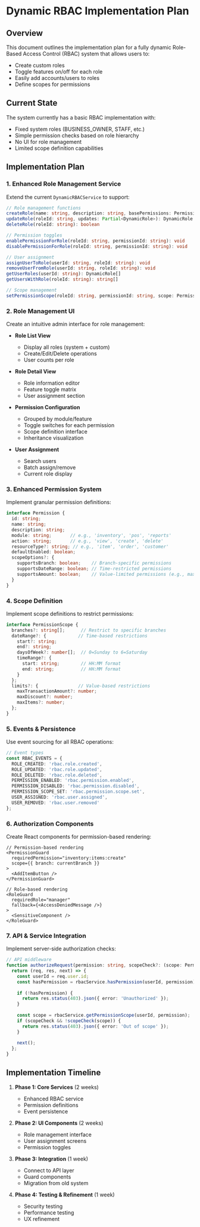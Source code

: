 # Dynamic RBAC Implementation Plan

## Overview

This document outlines the implementation plan for a fully dynamic Role-Based Access Control (RBAC) system that allows users to:
- Create custom roles
- Toggle features on/off for each role
- Easily add accounts/users to roles
- Define scopes for permissions

## Current State

The system currently has a basic RBAC implementation with:
- Fixed system roles (BUSINESS_OWNER, STAFF, etc.)
- Simple permission checks based on role hierarchy
- No UI for role management
- Limited scope definition capabilities

## Implementation Plan

### 1. Enhanced Role Management Service

Extend the current `DynamicRBACService` to support:

```typescript
// Role management functions
createRole(name: string, description: string, basePermissions: Permission[]): DynamicRole
updateRole(roleId: string, updates: Partial<DynamicRole>): DynamicRole
deleteRole(roleId: string): boolean

// Permission toggles
enablePermissionForRole(roleId: string, permissionId: string): void
disablePermissionForRole(roleId: string, permissionId: string): void

// User assignment
assignUserToRole(userId: string, roleId: string): void
removeUserFromRole(userId: string, roleId: string): void
getUserRoles(userId: string): DynamicRole[]
getUsersWithRole(roleId: string): string[]

// Scope management
setPermissionScope(roleId: string, permissionId: string, scope: PermissionScope): void
```

### 2. Role Management UI

Create an intuitive admin interface for role management:

- **Role List View**
  - Display all roles (system + custom)
  - Create/Edit/Delete operations
  - User counts per role

- **Role Detail View**
  - Role information editor
  - Feature toggle matrix
  - User assignment section

- **Permission Configuration**
  - Grouped by module/feature
  - Toggle switches for each permission
  - Scope definition interface
  - Inheritance visualization

- **User Assignment**
  - Search users
  - Batch assign/remove
  - Current role display

### 3. Enhanced Permission System

Implement granular permission definitions:

```typescript
interface Permission {
  id: string;
  name: string;
  description: string;
  module: string;       // e.g., 'inventory', 'pos', 'reports'
  action: string;       // e.g., 'view', 'create', 'delete'
  resourceType?: string; // e.g., 'item', 'order', 'customer'
  defaultEnabled: boolean;
  scopeOptions?: {
    supportsBranch: boolean;    // Branch-specific permissions
    supportsDateRange: boolean; // Time-restricted permissions
    supportsAmount: boolean;    // Value-limited permissions (e.g., max transaction)
  }
}
```

### 4. Scope Definition

Implement scope definitions to restrict permissions:

```typescript
interface PermissionScope {
  branches?: string[];      // Restrict to specific branches
  dateRange?: {            // Time-based restrictions
    start?: string;
    end?: string;
    daysOfWeek?: number[];  // 0=Sunday to 6=Saturday
    timeRange?: {
      start: string;        // HH:MM format
      end: string;          // HH:MM format
    }
  };
  limits?: {               // Value-based restrictions
    maxTransactionAmount?: number;
    maxDiscount?: number;
    maxItems?: number;
  };
}
```

### 5. Events & Persistence

Use event sourcing for all RBAC operations:

```typescript
// Event types
const RBAC_EVENTS = {
  ROLE_CREATED: 'rbac.role.created',
  ROLE_UPDATED: 'rbac.role.updated',
  ROLE_DELETED: 'rbac.role.deleted',
  PERMISSION_ENABLED: 'rbac.permission.enabled',
  PERMISSION_DISABLED: 'rbac.permission.disabled',
  PERMISSION_SCOPE_SET: 'rbac.permission.scope.set',
  USER_ASSIGNED: 'rbac.user.assigned',
  USER_REMOVED: 'rbac.user.removed'
};
```

### 6. Authorization Components

Create React components for permission-based rendering:

```tsx
// Permission-based rendering
<PermissionGuard
  requiredPermission="inventory:items:create"
  scope={{ branch: currentBranch }}
>
  <AddItemButton />
</PermissionGuard>

// Role-based rendering
<RoleGuard
  requiredRole="manager"
  fallback={<AccessDeniedMessage />}
>
  <SensitiveComponent />
</RoleGuard>
```

### 7. API & Service Integration

Implement server-side authorization checks:

```typescript
// API middleware
function authorizeRequest(permission: string, scopeCheck?: (scope: PermissionScope) => boolean) {
  return (req, res, next) => {
    const userId = req.user.id;
    const hasPermission = rbacService.hasPermission(userId, permission);
    
    if (!hasPermission) {
      return res.status(403).json({ error: 'Unauthorized' });
    }
    
    const scope = rbacService.getPermissionScope(userId, permission);
    if (scopeCheck && !scopeCheck(scope)) {
      return res.status(403).json({ error: 'Out of scope' });
    }
    
    next();
  };
}
```

## Implementation Timeline

1. **Phase 1: Core Services** (2 weeks)
   - Enhanced RBAC service
   - Permission definitions
   - Event persistence

2. **Phase 2: UI Components** (2 weeks)
   - Role management interface
   - User assignment screens
   - Permission toggles

3. **Phase 3: Integration** (1 week)
   - Connect to API layer
   - Guard components
   - Migration from old system

4. **Phase 4: Testing & Refinement** (1 week)
   - Security testing
   - Performance testing
   - UX refinement
